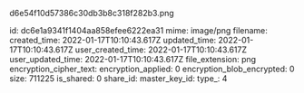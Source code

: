 d6e54f10d57386c30db3b8c318f282b3.png

id: dc6e1a9341f1404aa858efee6222ea31
mime: image/png
filename: 
created_time: 2022-01-17T10:10:43.617Z
updated_time: 2022-01-17T10:10:43.617Z
user_created_time: 2022-01-17T10:10:43.617Z
user_updated_time: 2022-01-17T10:10:43.617Z
file_extension: png
encryption_cipher_text: 
encryption_applied: 0
encryption_blob_encrypted: 0
size: 711225
is_shared: 0
share_id: 
master_key_id: 
type_: 4